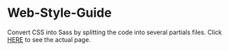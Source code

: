 # Web-Style-Guide
Convert CSS into Sass by splitting the code into several partials files. Click 
<a href="https://brendacardona.github.io/Web-Style-Guide/">HERE</a> to see the actual page.

